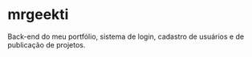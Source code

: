 # mrgeekti
Back-end do meu portfólio, sistema de login, cadastro de usuários e de publicação de projetos.

